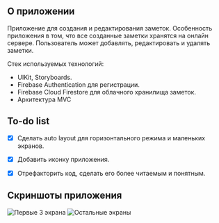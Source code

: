 ##  О приложении
Приложение для создания и редактирования заметок. Особенность приложения в том, что все созданные заметки хранятся на онлайн сервере. Пользователь может добавлять, редактировать и удалять заметки.

Стек используемых технологий: 
- UIKit, Storyboards.
- Firebase Authentication для регистрации.
- Firebase Cloud Firestore для облачного хранилища заметок.
- Архитектура MVC


##  To-do list
- [x] Сделать auto layout для горизонтального режима и маленьких экранов.
- [x] Добавить иконку приложения.
- [x] Отрефакторить код, сделать его более читаемым и понятным.


## Скриншоты приложения

![Первые 3 экрана](https://user-images.githubusercontent.com/63949254/94346189-68258e80-0044-11eb-880c-552f47058e21.jpg)
![Остальные экраны](https://user-images.githubusercontent.com/63949254/94346186-64920780-0044-11eb-9600-01672505a26d.jpg)



